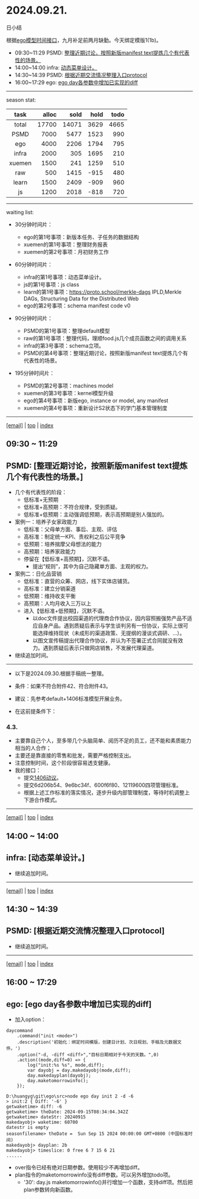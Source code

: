 # 2024.09.21.
日小结

<a id="top"></a>
根据[ego模型时间接口](https://gitee.com/hyg/blog/blob/master/timeflow.md)，九月补足前两月缺勤。今天绑定模版1(1b)。

<a id="index"></a>
- 09:30~11:29	PSMD: [整理近期讨论，按照新版manifest text提炼几个有代表性的场景。](#20240921093000)
- 14:00~14:00	infra: [动态菜单设计。](#20240921140000)
- 14:30~14:39	PSMD: [根据近期交流情况整理入口protocol](#20240921143000)
- 16:00~17:29	ego: [ego day各参数中增加已实现的diff](#20240921160000)

---
season stat:

| task | alloc | sold | hold | todo |
| :---: | ---: | ---: | ---: | ---: |
| total | 17700 | 14071 | 3629 | 4665 |
| PSMD | 7000 | 5477 | 1523 | 990 |
| ego | 4000 | 2206 | 1794 | 795 |
| infra | 2000 | 305 | 1695 | 210 |
| xuemen | 1500 | 241 | 1259 | 510 |
| raw | 500 | 1415 | -915 | 480 |
| learn | 1500 | 2409 | -909 | 960 |
| js | 1200 | 2018 | -818 | 720 |

---
waiting list:


- 30分钟时间片：
  - ego的第1号事项：新版本任务、子任务的数据结构
  - xuemen的第1号事项：整理财务报表
  - xuemen的第2号事项：月初财务工作

- 60分钟时间片：
  - infra的第1号事项：动态菜单设计。
  - js的第1号事项：js class
  - learn的第1号事项：https://proto.school/merkle-dags IPLD,Merkle DAGs, Structuring Data for the Distributed Web
  - ego的第2号事项：schema manifest code v0

- 90分钟时间片：
  - PSMD的第1号事项：整理default模型
  - raw的第1号事项：整理代码，理顺food.js几个成员函数之间的调用关系
  - infra的第3号事项：schema立项。
  - PSMD的第4号事项：整理近期讨论，按照新版manifest text提炼几个有代表性的场景。

- 195分钟时间片：
  - PSMD的第2号事项：machines model
  - xuemen的第3号事项：kernel模型升级
  - ego的第4号事项：新版ego, instance or model, any manifest
  - xuemen的第4号事项：重新设计S2状态下的学门基本管理制度

---
<a href="mailto:huangyg@mars22.com?subject=关于2024.09.21.[整理近期讨论，按照新版manifest text提炼几个有代表性的场景。]任务&body=日期: 2024.09.21.%0D%0A序号: 5%0D%0A手稿:../../draft/2024/09/20240921.01.md%0D%0A---请勿修改邮件主题及以上内容 从下一行开始写您的想法---%0D%0A">[email]</a> | [top](#top) | [index](#index)
<a id="20240921093000"></a>
## 09:30 ~ 11:29
## PSMD: [整理近期讨论，按照新版manifest text提炼几个有代表性的场景。]

 - 几个有代表性的阶段：
    - 低标准+无预期
    - 低标准+高预期：不符合规律，受到质疑。
    - 低标准+低预期：主动强调低预期，表示高预期是别人强加的。
- 案例一：培养子女家政能力
    - 低标准：父母单方面、事后、主观、评估
    - 高标准：制定统一KPI、责权利之后公平竞争
    - 低预期：培养揣摩父母想法的能力
    - 高预期：培养家政能力
    - 停留在【低标准+高预期】，沉默不语。
        - 提出“规则”，其中为自己隐藏单方面、主观的权力。
- 案例二：日化品营销
    - 低标准：直营的众筹、网店，线下实体店铺货。
    - 高标准：建立分销渠道
    - 低预期：维持收支平衡
    - 高预期：人均月收入三万以上
    - 进入【低标准+低预期】，沉默不语。
        - 以doc文件提出校园渠道的代理商合作协议，因内容照搬强势产品不适应自身产品。遇到质疑后表示与学生谈判另有一份协议，实际上很可能选择维持现状（未成形的渠道政策、无提纲的漫谈式调研、...）。
        - 以图文宣传稿提出代理合作协议，并认为不签署正式合同就没有效力。遇到质疑后表示只做网店销售，不发展代理渠道。
- 继续追加时间。

--- 

- 以下是2024.09.30.根据手稿统一整理。

- 条件：如果不符合附件42、符合附件43。
- 建议：先参考default+1406标准模型开展业务。
- 在这前提条件下：

### 4.3.

- 主要靠自己个人，至多带几个头脑简单、阅历不足的员工，还不能和素质能力相当的人合作；
- 主要还是靠直接的零售和批发，需要严格控制支出。
- 注意控制时间，这个阶段很容易透支健康。
- 我的接口：
    - 提交[1406动议](https://hyg.codeberg.page/PSMD/@master/view/term.056e71fb.html)。
    - 提交6d206b54、9e6bc34f、600f6f80、12119600四项管理标准。
    - 根据上述工作标准的落实情况，逐步升级内部管理制度，等待时机调整上下游合作模式。
---
<a href="mailto:huangyg@mars22.com?subject=关于2024.09.21.[动态菜单设计。]任务&body=日期: 2024.09.21.%0D%0A序号: 7%0D%0A手稿:../../draft/2024/09/20240921.02.md%0D%0A---请勿修改邮件主题及以上内容 从下一行开始写您的想法---%0D%0A">[email]</a> | [top](#top) | [index](#index)
<a id="20240921140000"></a>
## 14:00 ~ 14:00
## infra: [动态菜单设计。]

- 继续追加时间。
---
<a href="mailto:huangyg@mars22.com?subject=关于2024.09.21.[根据近期交流情况整理入口protocol]任务&body=日期: 2024.09.21.%0D%0A序号: 8%0D%0A手稿:../../draft/2024/09/20240921.03.md%0D%0A---请勿修改邮件主题及以上内容 从下一行开始写您的想法---%0D%0A">[email]</a> | [top](#top) | [index](#index)
<a id="20240921143000"></a>
## 14:30 ~ 14:39
## PSMD: [根据近期交流情况整理入口protocol]

- 继续追加时间。
---
<a href="mailto:huangyg@mars22.com?subject=关于2024.09.21.[ego day各参数中增加已实现的diff]任务&body=日期: 2024.09.21.%0D%0A序号: 10%0D%0A手稿:../../draft/2024/09/20240921.04.md%0D%0A---请勿修改邮件主题及以上内容 从下一行开始写您的想法---%0D%0A">[email]</a> | [top](#top) | [index](#index)
<a id="20240921160000"></a>
## 16:00 ~ 17:29
## ego: [ego day各参数中增加已实现的diff]

- 加入option：
```
daycommand
    .command("init <mode>")
    .description('初始化：绑定时间模版，创建日计划、次日规划、手稿及元数据文件。')
    .option("-d, -diff <diff>","目标日期相对于今天的天数。",0)
    .action((mode,diff=0) => {
        log("init:%s %s", mode,diff);
        var dayobj = day.makedayobj(mode,diff);
        day.makedayplan(dayobj);
        day.maketomorrowinfo();
    });
```
```
D:\huangyg\git\ego\src>node ego day init 2 -d -6
> init:2 { Diff: '-6' }
getwaketime> diff: -6
getwaketime> theDate: 2024-09-15T08:34:04.342Z
getwaketime> dateStr: 20240915
makedayobj> waketime: 60700
datestr is empty
seasonfilename> theDate =  Sun Sep 15 2024 00:00:00 GMT+0800 (中国标准时间)
makedayobj> dayplan: 2b
makedayobj> timeslice: 0 free 6 7 15 6 21
......
```
- over指令已经有绝对日期参数。使用较少不再增加diff。
- plan指令的maketomorrowinfo没有diff参数。可以另外增加todo项。
    - '30': day.js maketomorrowinfo()并行增加一个函数，支持diff项。然后把plan参数转向新函数。
